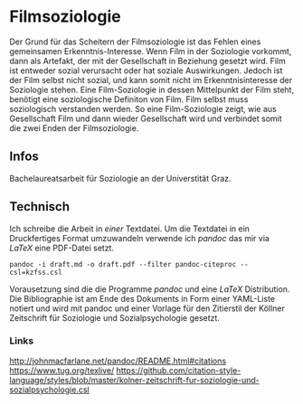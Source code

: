 Filmsoziologie
==============

Der Grund für das Scheitern der Filmsoziologie ist das Fehlen eines gemeinsamen Erkenntnis-Interesse. Wenn Film in der Soziologie vorkommt, dann als Artefakt, der mit der Gesellschaft in Beziehung gesetzt wird. Film ist entweder sozial verursacht oder hat soziale Auswirkungen. Jedoch ist der Film selbst nicht sozial, und kann somit nicht im Erkenntnisinteresse der Soziologie stehen. Eine Film-Soziologie in dessen Mittelpunkt der Film steht, benötigt eine soziologische Definiton von Film. Film selbst muss soziologisch verstanden werden. So eine Film-Soziologie zeigt, wie aus Gesellschaft Film und dann wieder Gesellschaft wird und verbindet somit die zwei Enden der Filmsoziologie.


Infos
-----

Bachelaureatsarbeit für Soziologie an der Universtität Graz.


Technisch
---------


Ich schreibe die Arbeit in *einer* Textdatei. Um die Textdatei in ein Druckfertiges Format umzuwandeln verwende ich *pandoc* das mir via *LaTeX* eine PDF-Datei setzt.

    pandoc -i draft.md -o draft.pdf --filter pandoc-citeproc --csl=kzfss.csl

Vorausetzung sind die die Programme *pandoc* und eine *LaTeX* Distribution.
Die Bibliographie ist am Ende des Dokuments in Form einer YAML-Liste notiert und wird mit pandoc und einer Vorlage für den Zitierstil der Köllner Zeitschrift für Soziologie und Sozialpsychologie gesetzt.

### Links

<http://johnmacfarlane.net/pandoc/README.html#citations>
<https://www.tug.org/texlive/>
<https://github.com/citation-style-language/styles/blob/master/kolner-zeitschrift-fur-soziologie-und-sozialpsychologie.csl>

